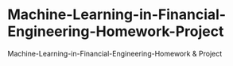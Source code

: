 # Machine-Learning-in-Financial-Engineering-Homework-Project
Machine-Learning-in-Financial-Engineering-Homework &amp; Project

